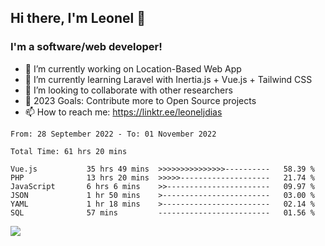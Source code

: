 ## Hi there, I'm Leonel 👋

### I'm a software/web developer!
- 🔭 I’m currently working on Location-Based Web App
- 🌱 I’m currently learning Laravel with Inertia.js + Vue.js + Tailwind CSS
- 👯 I’m looking to collaborate with other researchers
- 🥅 2023 Goals: Contribute more to Open Source projects
- 📫 How to reach me: https://linktr.ee/leoneljdias

<!--START_SECTION:waka-->

```text
From: 28 September 2022 - To: 01 November 2022

Total Time: 61 hrs 20 mins

Vue.js           35 hrs 49 mins  >>>>>>>>>>>>>>>----------   58.39 %
PHP              13 hrs 20 mins  >>>>>--------------------   21.74 %
JavaScript       6 hrs 6 mins    >>-----------------------   09.97 %
JSON             1 hr 50 mins    >------------------------   03.00 %
YAML             1 hr 18 mins    >------------------------   02.14 %
SQL              57 mins         -------------------------   01.56 %
```

<!--END_SECTION:waka-->

![](https://komarev.com/ghpvc/?username=leoneljdias&color=blue&style=flat-square)
